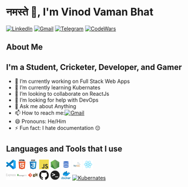 # नमस्ते 🙏, I'm Vinod Vaman Bhat

[![LinkedIn](https://img.shields.io/badge/LinkedIn-vinodvamanbhat-blue?logo=Linkedin&logoColor=blue&labelColor=black)](https://www.linkedin.com/in/ayushkumar25/)
[![Gmail](https://img.shields.io/badge/Gmail-vinodvamanbhat@gmail.com-red?logo=Gmail&logoColor=Red&labelColor=black)](mailto:vinodvamanbhat@gmail.com)
[![Telegram](https://img.shields.io/badge/Telegram-VVB2-blue?logo=Telegram&labelColor=black)](https://t.me/vinodvamanbhat)
[![CodeWars](https://img.shields.io/badge/CodeWars-VVB2-red?logo=CodeWars&logoColor=red&labelColor=black)](https://www.codewars.com/users/VVB2)

## About Me

## I'm a Student, Cricketer, Developer, and Gamer

-   🔭 I’m currently working on Full Stack Web Apps
-   🌱 I’m currently learning Kubernates
-   👯 I’m looking to collaborate on ReactJs
-   🤔 I’m looking for help with DevOps
-   💬 Ask me about Anything
-   📫 How to reach me:[![Gmail](https://img.shields.io/badge/Gmail-red?logo=Gmail&logoColor=Red&labelColor=black)](mailto:vinodvamanbhat@gmail.com)
-   😄 Pronouns: He/Him
-   ⚡ Fun fact: I hate documentation 😔

## Languages and Tools that I use

[![VSCode](https://raw.githubusercontent.com/github/explore/80688e429a7d4ef2fca1e82350fe8e3517d3494d/topics/visual-studio-code/visual-studio-code.png)](https://code.visualstudio.com/)
[![HTML5](https://raw.githubusercontent.com/github/explore/80688e429a7d4ef2fca1e82350fe8e3517d3494d/topics/html/html.png)](https://en.wikipedia.org/wiki/HTML5)
[![CSS3](https://raw.githubusercontent.com/github/explore/80688e429a7d4ef2fca1e82350fe8e3517d3494d/topics/css/css.png)](https://www.w3schools.com/css/)
[![JavaScript](https://raw.githubusercontent.com/github/explore/80688e429a7d4ef2fca1e82350fe8e3517d3494d/topics/javascript/javascript.png)](https://www.javascript.com/)
[![Node.js](https://raw.githubusercontent.com/github/explore/80688e429a7d4ef2fca1e82350fe8e3517d3494d/topics/nodejs/nodejs.png)](https://nodejs.org/en/)
[![SQL](https://raw.githubusercontent.com/github/explore/80688e429a7d4ef2fca1e82350fe8e3517d3494d/topics/sql/sql.png)](https://www.oracle.com/in/database/technologies/appdev/sql.html)
[![MySQL](https://raw.githubusercontent.com/github/explore/80688e429a7d4ef2fca1e82350fe8e3517d3494d/topics/mysql/mysql.png)](https://www.mysql.com/)
[![ReactJs](https://raw.githubusercontent.com/github/explore/80688e429a7d4ef2fca1e82350fe8e3517d3494d/topics/react/react.png)](https://reactjs.org/)\
[![Express](https://raw.githubusercontent.com/github/explore/80688e429a7d4ef2fca1e82350fe8e3517d3494d/topics/express/express.png)](https://expressjs.com/)
[![mongodb](https://raw.githubusercontent.com/github/explore/80688e429a7d4ef2fca1e82350fe8e3517d3494d/topics/mongodb/mongodb.png)](https://www.mongodb.com/)
[![Git](https://raw.githubusercontent.com/github/explore/80688e429a7d4ef2fca1e82350fe8e3517d3494d/topics/git/git.png)](https://git-scm.com/)
[![GitHub](https://raw.githubusercontent.com/github/explore/78df643247d429f6cc873026c0622819ad797942/topics/github/github.png)](https://github.com/)
[![Terminal](https://raw.githubusercontent.com/github/explore/80688e429a7d4ef2fca1e82350fe8e3517d3494d/topics/terminal/terminal.png)]()
[![Docker](https://raw.githubusercontent.com/github/explore/80688e429a7d4ef2fca1e82350fe8e3517d3494d/topics/docker/docker.png)](https://www.docker.com/)
[![Kubernates](https://upload.wikimedia.org/wikipedia/commons/thumb/3/39/Kubernetes_logo_without_workmark.svg/1200px-Kubernetes_logo_without_workmark.svg.png)](https://kubernetes.io/)

<style type="text/css">
    img {
        width: 26px;
    }
</style>
